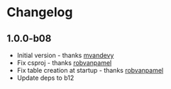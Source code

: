 # Changelog

## 1.0.0-b08

* Initial version - thanks [mvandevy]
* Fix csproj - thanks [robvanpamel]
* Fix table creation at startup - thanks [robvanpamel]
* Update deps to b12


[mvandevy]: https://github.com/mvandevy
[robvanpamel]: https://github.com/robvanpamel
